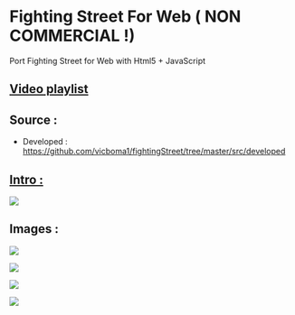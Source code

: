 # Fighting Street For Web ( NON COMMERCIAL !)
Port Fighting Street for Web with Html5 + JavaScript

## [Video playlist](https://www.youtube.com/playlist?list=PLNph7ndeSqE9OIWrsBeCKQTG4OvAWuBlZ) 

## Source : 
* Developed : https://github.com/vicboma1/fightingStreet/tree/master/src/developed

## [Intro :](https://www.youtube.com/watch?v=6pA0YIFhg9A&list=PLNph7ndeSqE9OIWrsBeCKQTG4OvAWuBlZ&index=3)

[![](https://github.com/vicboma1/fightingStreet/blob/master/gif/intro.gif)](https://www.youtube.com/watch?v=u7Q_HocWu8E&index=1&list=PLNph7ndeSqE9OIWrsBeCKQTG4OvAWuBlZ)

## Images :

![](https://github.com/vicboma1/fightingStreet/blob/master/images/Screen%20Shot%202016-04-04%20at%2016.05.05.png)

![](https://github.com/vicboma1/fightingStreet/blob/master/images/Screen%20Shot%202016-04-04%20at%2018.39.45.png)

![](https://github.com/vicboma1/fightingStreet/blob/master/images/Screen%20Shot%202016-04-05%20at%2015.12.41.png)

![](https://github.com/vicboma1/fightingStreet/blob/master/images/Screen%20Shot%202016-04-04%20at%2022.37.43.png)

 